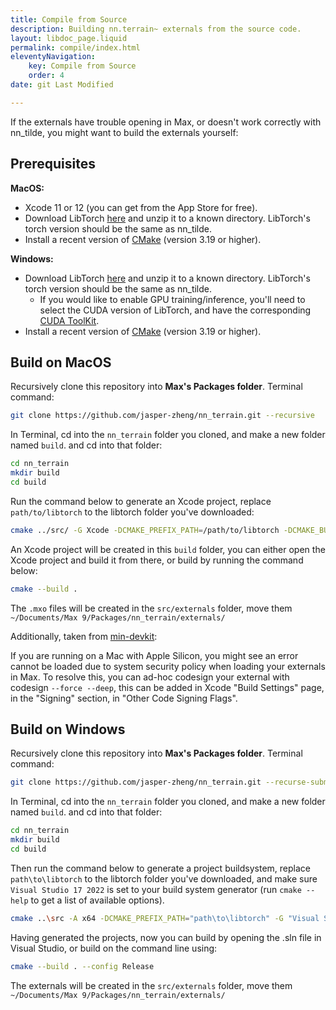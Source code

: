 ```yaml
---
title: Compile from Source
description: Building nn.terrain~ externals from the source code.
layout: libdoc_page.liquid
permalink: compile/index.html
eleventyNavigation:
    key: Compile from Source
    order: 4
date: git Last Modified

---
```


If the externals have trouble opening in Max, or doesn't work correctly with nn_tilde, you might want to build the externals yourself:

## Prerequisites

**MacOS:** 
 - Xcode 11 or 12 (you can get from the App Store for free).
 - Download LibTorch [here](https://pytorch.org/get-started/locally/) and unzip it to a known directory. LibTorch's torch version should be the same as nn_tilde.
 - Install a recent version of [CMake](https://cmake.org/download/) (version 3.19 or higher).

**Windows:**
 - Download LibTorch [here](https://pytorch.org/get-started/locally/) and unzip it to a known directory. LibTorch's torch version should be the same as nn_tilde.  
   - If you would like to enable GPU training/inference, you'll need to select the CUDA version of LibTorch, and have the corresponding [CUDA ToolKit](https://developer.nvidia.com/cuda-toolkit).  
 - Install a recent version of [CMake](https://cmake.org/download/) (version 3.19 or higher).  

## Build on MacOS

Recursively clone this repository into **Max's Packages folder**. Terminal command:

```bash
git clone https://github.com/jasper-zheng/nn_terrain.git --recursive
```

In Terminal, cd into the `nn_terrain` folder you cloned, and make a new folder named `build`. and cd into that folder:

```bash
cd nn_terrain
mkdir build
cd build
```

Run the command below to generate an Xcode project, replace `path/to/libtorch` to the libtorch folder you've downloaded:

```bash
cmake ../src/ -G Xcode -DCMAKE_PREFIX_PATH=/path/to/libtorch -DCMAKE_BUILD_TYPE=Release -DCMAKE_OSX_ARCHITECTURES=arm64  
```

An Xcode project will be created in this `build` folder, you can either open the Xcode project and build it from there, or build by running the command below:

```bash
cmake --build .
```

The `.mxo` files will be created in the `src/externals` folder, move them `~/Documents/Max 9/Packages/nn_terrain/externals/`


Additionally, taken from [min-devkit](https://github.com/Cycling74/min-devkit/tree/main):

If you are running on a Mac with Apple Silicon, you might see an error cannot be loaded due to system security policy when loading your externals in Max. To resolve this, you can ad-hoc codesign your external with codesign `--force --deep`, this can be added in Xcode "Build Settings" page, in the "Signing" section, in "Other Code Signing Flags".

## Build on Windows

Recursively clone this repository into **Max's Packages folder**. Terminal command:

```bash
git clone https://github.com/jasper-zheng/nn_terrain.git --recurse-submodules
```

In Terminal, cd into the `nn_terrain` folder you cloned, and make a new folder named `build`. and cd into that folder:

```bash
cd nn_terrain
mkdir build
cd build
```

Then run the command below to generate a project buildsystem, replace `path\to\libtorch` to the libtorch folder you've downloaded, and make sure `Visual Studio 17 2022` is set to your build system generator (run `cmake --help` to get a list of available options).

```bash
cmake ..\src -A x64 -DCMAKE_PREFIX_PATH="path\to\libtorch" -G "Visual Studio 17 2022"
```

Having generated the projects, now you can build by opening the .sln file in Visual Studio, or build on the command line using:

```bash
cmake --build . --config Release
```

The externals will be created in the `src/externals` folder, move them `~/Documents/Max 9/Packages/nn_terrain/externals/`
